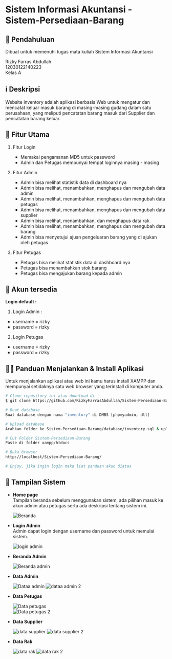 # Sistem Informasi Akuntansi - Sistem-Persediaan-Barang

## 📖 Pendahuluan
Dibuat untuk memenuhi tugas mata kuliah Sistem Informasi Akuntansi

Rizky Farras Abdullah<br>
12030122140223<br>
Kelas A<br>

## ℹ️ Deskripsi
Website inventory adalah aplikasi berbasis Web untuk mengatur dan mencatat keluar masuk barang di masing-masing gudang dalam satu perusahaan, yang meliputi pencatatan barang masuk dari Supplier dan pencatatan barang keluar.

## 📜 Fitur Utama
  1. Fitur Login
    <ul type="square">
    <li>Memakai pengamanan MD5 untuk password</li>
    <li>Admin dan Petugas mempunyai tempat loginnya masing - masing</li>
    </ul>
    
  2. Fitur Admin
     <ul type="square">
     <li>Admin bisa melihat statistik data di dashboard nya</li>
     <li>Admin bisa melihat, menambahkan, menghapus dan mengubah data admin</li>
     <li>Admin bisa melihat, menambahkan, menghapus dan mengubah data petugas</li>
     <li>Admin bisa melihat, menambahkan, menghapus dan mengubah data supplier</li>
     <li>Admin bisa melihat, menambahkan, dan menghapus data rak</li>
     <li>Admin bisa melihat, menambahkan, menghapus dan mengubah data barang</li>
     <li>Admin bisa menyetujui ajuan pengeluaran barang yang di ajukan oleh petugas</li>
     </ul>
 
  3. Fitur Petugas
    <ul type="square">
    <li>Petugas bisa melihat statistik data di dashboard nya</li>
    <li>Petugas bisa menambahkan stok barang</li>
    <li>Petugas bisa mengajukan barang kepada admin</li>
    
  </ul>
  
  ## 🔑 Akun tersedia
  <strong>Login default : </strong>
  1. Login Admin :
  <ul type="square">
    <li>username = rizky </li>
    <li>password = rizky</li>
   
  </ul>
 
  2. Login Petugas
   <ul type="square">
    <li>username = rizky</li>
    <li>password = rizky</li>
     
  </ul>
  
  <h2 id="download">🐱‍💻 Panduan Menjalankan & Install Aplikasi</h2>

Untuk menjalankan aplikasi atau web ini kamu harus install XAMPP dan mempunyai setidaknya satu web browser yang terinstall di komputer anda.

```bash
# Clone repository ini atau download di
$ git clone https://github.com/RizkyFarrasAbdullah/Sistem-Persediaan-Barang.git

# Buat database
Buat database dengan nama "inventory" di DMBS [phpmyadmin, dll]

# Upload database
Arahkan folder ke Sistem-Persediaan-Barang/database/inventory.sql & upload ke dbms [phpmyadmin]

# Cut Folder Sistem-Persediaan-Barang
Paste di folder xampp/htdocs

# Buka browser
http://localhost/Sistem-Persediaan-Barang/

# Enjoy, jika ingin login maka liat panduan akun diatas
```

<p></p>

## 🔎 Tampilan Sistem

* **Home page**<br>
    Tampilan beranda sebelum menggunakan sistem, ada pilihan masuk ke akun admin atau petugas serta ada deskripsi tentang sistem ini.

    ![Beranda](https://github.com/RizkyFarrasAbdullah/Sistem-Persediaan-Barang/assets/152374263/97d32a44-c483-438b-a58a-f6c0c24c330f)

* **Login Admin**<br>
    Admin dapat login dengan username dan password untuk memulai sistem. 

    ![login admin](https://github.com/RizkyFarrasAbdullah/Sistem-Persediaan-Barang/assets/152374263/0fe053dc-1cc6-402e-9af5-3b42e4efcf8f)

* **Beranda Admin**<br>

    ![Beranda admin](https://github.com/RizkyFarrasAbdullah/Sistem-Persediaan-Barang/assets/152374263/ef53274f-3f6c-4329-b279-6193829a83b6)
  
* **Data Admin**<br>

    ![Dataa admin](https://github.com/RizkyFarrasAbdullah/Sistem-Persediaan-Barang/assets/152374263/ce431cb9-ec85-41da-b1ba-b257d27c9a83)
    ![dataa admin 2](https://github.com/RizkyFarrasAbdullah/Sistem-Persediaan-Barang/assets/152374263/bb255835-1ada-4ae1-a494-e723834311e4)

* **Data Petugas**<br>

    ![Data petugas](https://github.com/RizkyFarrasAbdullah/Sistem-Persediaan-Barang/assets/152374263/93fa3bfd-b2bf-4a1c-994a-300bd80fb6e1)  
    ![Data petugas 2](https://github.com/RizkyFarrasAbdullah/Sistem-Persediaan-Barang/assets/152374263/fef3a0c0-aa84-489a-bd0f-54aa3e81e697)

* **Data Supplier**<br>

    ![data supplier](https://github.com/RizkyFarrasAbdullah/Sistem-Persediaan-Barang/assets/152374263/8e62dffe-733d-496e-a959-34f75421b3a4)
    ![data supplier 2](https://github.com/RizkyFarrasAbdullah/Sistem-Persediaan-Barang/assets/152374263/f03d40b1-7b04-45fe-836a-f2c4c885ecf5)

* **Data Rak**<br>

    ![data rak](https://github.com/RizkyFarrasAbdullah/Sistem-Persediaan-Barang/assets/152374263/17d445eb-4bef-49c1-928c-3946d5ddd86e)
    ![data rak 2](https://github.com/RizkyFarrasAbdullah/Sistem-Persediaan-Barang/assets/152374263/01db9300-92ef-413e-9ac6-f2e7b161bc75)

